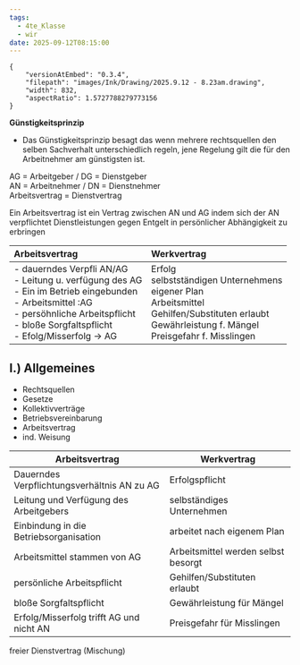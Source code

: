```yaml
---
tags:
  - 4te_Klasse
  - wir
date: 2025-09-12T08:15:00
---
```


```handdrawn-ink
{
	"versionAtEmbed": "0.3.4",
	"filepath": "images/Ink/Drawing/2025.9.12 - 8.23am.drawing",
	"width": 832,
	"aspectRatio": 1.5727788279773156
}
```

**Günstigkeitsprinzip**

- Das Günstigkeitsprinzip besagt das wenn mehrere rechtsquellen den selben Sachverhalt unterschiedlich regeln, jene Regelung gilt die für den Arbeitnehmer am günstigsten ist.

AG = Arbeitgeber / DG = Dienstgeber  
AN = Arbeitnehmer / DN = Dienstnehmer  
Arbeitsvertrag = Dienstvertrag

Ein Arbeitsvertrag ist ein Vertrag zwischen AN und AG indem sich der AN verpflichtet Dienstleistungen gegen Entgelt in persönlicher Abhängigkeit zu erbringen

| Arbeitsvertrag                                                                                                                                                                                             | Werkvertrag                                                                                                                                                      |
| :--------------------------------------------------------------------------------------------------------------------------------------------------------------------------------------------------------- | :--------------------------------------------------------------------------------------------------------------------------------------------------------------- |
| - dauerndes Verpfli AN/AG<br>- Leitung u. verfügung des AG<br>- Ein im Betrieb eingebunden<br>- Arbeitsmittel :AG<br>- persöhnliche Arbeitspflicht<br>- bloße Sorgfaltspflicht<br>- Efolg/Misserfolg -> AG | Erfolg<br>selbstständigen Unternehmens<br>eigener Plan<br>Arbeitsmittel<br>Gehilfen/Substituten erlaubt<br>Gewährleistung f. Mängel<br>Preisgefahr f. Misslingen |

## I.) Allgemeines

- Rechtsquellen
- Gesetze
- Kollektivverträge
- Betriebsvereinbarung
- Arbeitsvertrag
- ind. Weisung


| Arbeitsvertrag                              | Werkvertrag                         |
| ------------------------------------------- | ----------------------------------- |
| Dauerndes Verpflichtungsverhältnis AN zu AG | Erfolgspflicht                      |
| Leitung und Verfügung des Arbeitgebers      | selbständiges Unternehmen           |
| Einbindung in die Betriebsorganisation      | arbeitet nach eigenem Plan          |
| Arbeitsmittel stammen von AG                | Arbeitsmittel werden selbst besorgt |
| persönliche Arbeitspflicht                  | Gehilfen/Substituten erlaubt        |
| bloße Sorgfaltspflicht                      | Gewährleistung für Mängel           |
| Erfolg/Misserfolg trifft AG und nicht AN    | Preisgefahr für Misslingen          |
freier Dienstvertrag (Mischung)